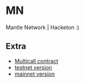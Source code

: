 # MN
Mantle Network | Hacketon  :)


## Extra
- [Multicall contract](https://explorer.testnet.mantle.xyz/address/0xF0Dc8595091708F108a17F445Eb65cff23622F94)
- [testnet version](https://test_app.piper.finance/)
- [mainnet version](https://app.piper.finance/)
